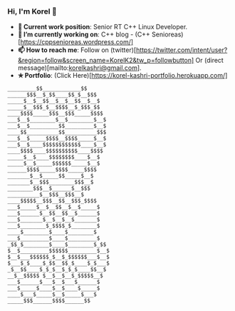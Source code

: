 ### Hi, I'm Korel  👋

- **💼 Current work position**: Senior RT C++ Linux Developer.
- **🔭 I’m currently working on**: C++ blog - (C++ Senioreas)[https://cppsenioreas.wordpress.com/]
- **📫 How to reach me**: Follow on (twitter)[https://twitter.com/intent/user?&region=follow&screen_name=KorelK2&tw_p=followbutton] Or (direct message)[mailto:korelkashri@gmail.com].
- **✯ Portfolio**: (Click Here)[https://korel-kashri-portfolio.herokuapp.com/]

```
_________$$____________$$
______$$$__$_$$____$$_$__$$$
_____$__$__$$__$__$__$$__$__$
_____$__$$$_$__$$$$__$_$$$_$$
____$$$$_____$$$__$$$_____$$$$
___$__$________$__$________$__$
___$__$_________$$_________$__$
____$$__________$$__________$$$
___$__$_____$$$$__$$$$_____$__$
___$__$____$$$$$$$$$$$$____$__$
____$$$$____$$$$$$$$$$____$$$$
_____$__$____$$$$$$$$____$__$
_____$__$_____$$$$$$_____$__$
______$$$$_____$$$$_____$$$$
_______$__$_____$$_____$__$
_______$__$$$________$$$__$
________$$$__$______$__$$$
__________$__$$$__$$$__$
____$$$$$__$$$__$$__$$$_$$$$
___$_____$__$__$$__$__$_____$
___$______$__$$__$$__$______$
___$_______$__$__$__$_______$
___$________$_$$$$_$________$
____$________$____$________$
___$_________$____$_________$
_$$_$________$____$________$_$$
$__$_________$$$$$$_________$__$
$__$___$$$$$$_$__$_$$$$$$___$__$
$___$_$____$_$$__$$_$____$_$___$
_$__$$____$_$_$__$_$_$____$$__$
__$__$$$$$ $__$__$__$_$$$$$__$
___$______$___$__$___$______$
___$_____$____$__$____$_____$
____$___$_____$__$_____$___$
_____$$$______$$$$______$$
